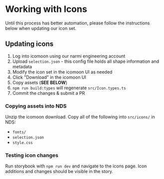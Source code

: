# Working with Icons

Until this process has better automation, please follow the instructions below
when updating our icon set.

## Updating icons

1. Log into icomoon using our narmi engineering account
2. Upload `selection.json` - this config file holds all shape information and metadata
3. Modify the icon set in the icomoon UI as needed
4. Click "Download" in the icomoon UI
5. Copy assets (**SEE BELOW**)
6. `npm run build:types` will regenerate `src/Icon.types.ts`
7. Commit the changes & submit a PR

### Copying assets into NDS

Unzip the icomoon download. Copy all of the following into `src/icons/` in NDS:

- `fonts/`
- `selection.json`
- `style.css`

### Testing icon changes

Run storybook with `npm run dev` and navigate to the icons page. Icon additions
and changes should be visible in the story.
